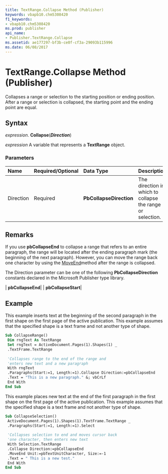 ```yaml
---
title: TextRange.Collapse Method (Publisher)
keywords: vbapb10.chm5308420
f1_keywords:
- vbapb10.chm5308420
ms.prod: publisher
api_name:
- Publisher.TextRange.Collapse
ms.assetid: ae177297-bf3b-ce0f-cf3a-29093b115996
ms.date: 06/08/2017
---
```



# TextRange.Collapse Method (Publisher)

Collapses a range or selection to the starting position or ending position. After a range or selection is collapsed, the starting point and the ending point are equal.


## Syntax

 _expression_. **Collapse**(**_Direction_**)

 _expression_ A variable that represents a  **TextRange** object.


### Parameters



|**Name**|**Required/Optional**|**Data Type**|**Description**|
|:-----|:-----|:-----|:-----|
|Direction|Required| **PbCollapseDirection**|The direction in which to collapse the range or selection.|

## Remarks

If you use  **pbCollapseEnd** to collapse a range that refers to an entire paragraph, the range will be located after the ending paragraph mark (the beginning of the next paragraph). However, you can move the range back one character by using the [MoveEnd](Publisher.TextRange.MoveEnd.md)method after the range is collapsed.

The Direction parameter can be one of the following  **PbCollapseDirection** constants declared in the Microsoft Publisher type library.



| **pbCollapseEnd**|
| **pbCollapseStart**|

## Example

This example inserts text at the beginning of the second paragraph in the first shape on the first page of the active publication. This example assumes that the specified shape is a text frame and not another type of shape.


```vb
Sub CollapseRange() 
 Dim rngText As TextRange 
 Set rngText = ActiveDocument.Pages(1).Shapes(1) _ 
 .TextFrame.TextRange 
 
 'Collapses range to the end of the range and 
 'enters new text and a new paragraph 
 With rngText 
 .Paragraphs(Start:=1, Length:=1).Collapse Direction:=pbCollapseEnd 
 .Text = "This is a new paragraph." &; vbCrLf 
 End With 
End Sub
```

This example places new text at the end of the first paragraph in the first shape on the first page of the active publication. This example assumes that the specified shape is a text frame and not another type of shape.




```vb
Sub CollapseSelection() 
 ActiveDocument.Pages(1).Shapes(1).TextFrame.TextRange _ 
 .Paragraphs(Start:=1, Length:=1).Select 
 
 'Collapses selection to end and moves cursor back 
 'one character, then enters new text 
 With Selection.TextRange 
 .Collapse Direction:=pbCollapseEnd 
 .MoveEnd Unit:=pbTextUnitCharacter, Size:=-1 
 .Text = " This is a new test." 
 End With 
End Sub
```


